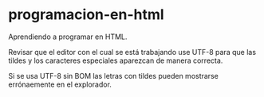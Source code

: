 # programacion-en-html
Aprendiendo a programar en HTML.

Revisar que el editor con el cual se está trabajando use UTF-8 para que las
tildes y los caracteres especiales aparezcan de manera correcta.

Si se usa UTF-8 sin BOM las letras con tildes pueden mostrarse errónaemente en
el explorador.
